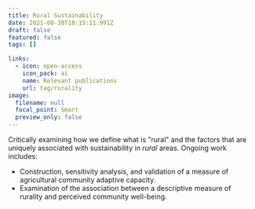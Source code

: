 ```yaml
---
title: Rural Sustainability
date: 2021-08-30T18:15:11.991Z
draft: false
featured: false
tags: []

links:
  - icon: open-access
    icon_pack: ai
    name: Relevant publications
    url: tag/rurality
image:
  filename: null
  focal_point: Smart
  preview_only: false
---
```

Critically examining how we define what is "rural" and the factors that are uniquely associated with sustainability in *rural* areas. Ongoing work includes:

* Construction, sensitivity analysis, and validation of a measure of agricultural community adaptive capacity.
* Examination of the association between a descriptive measure of rurality and perceived community well-being.
